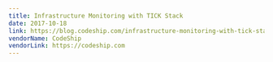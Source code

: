 ```yaml
---
title: Infrastructure Monitoring with TICK Stack
date: 2017-10-18
link: https://blog.codeship.com/infrastructure-monitoring-with-tick-stack/
vendorName: CodeShip
vendorLink: https://codeship.com
---
```

